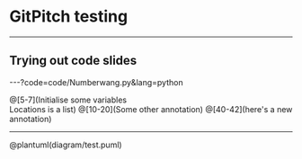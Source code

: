 # GitPitch testing

---

## Trying out code slides

---?code=code/Numberwang.py&lang=python

@[5-7](Initialise some variables<br />Locations is a list)
@[10-20](Some other annotation)
@[40-42](here's a new annotation)

---

@plantuml(diagram/test.puml)

